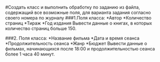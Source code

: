 #Создать класс и выполнить обработку по заданию из файла, содержащий все возможные поля, для варианта задания согласно своего номера по журналу
###1.Поля класса:
    *Автор
    *Количество страниц
    *Тираж
    *Год издания
Вывести данные о книгах, в которых количество
страниц больше 150.

###2. Поля класса:
    *Название фильма
    *Дата и время сеанса
    *Продолжительность сеанса
    *Жанр
    *Бюджет
Вывести данные о фильмах, начинающихся после 18:00 и
продолжительностью сеанса более 1 часа 40 минут.